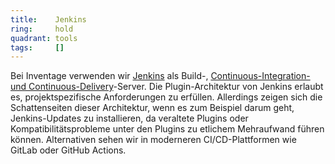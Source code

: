 ```yaml
---
title:    Jenkins  
ring:     hold  
quadrant: tools
tags:     []
---
```


Bei Inventage verwenden wir [Jenkins][jenkins] als Build-, [Continuous-Integration- und
Continuous-Delivery][cicd]-Server. Die Plugin-Architektur von Jenkins erlaubt es, projektspezifische Anforderungen zu
erfüllen. Allerdings zeigen sich die Schattenseiten dieser Architektur, wenn es zum Beispiel darum geht, Jenkins-Updates
zu installieren, da veraltete Plugins oder Kompatibilitätsprobleme unter den Plugins zu etlichem Mehraufwand führen
können. Alternativen sehen wir in moderneren CI/CD-Plattformen wie GitLab oder GitHub Actions.

[jenkins]: https://www.jenkins.io/
[cicd]: /concepts-and-methods/ci-cd

